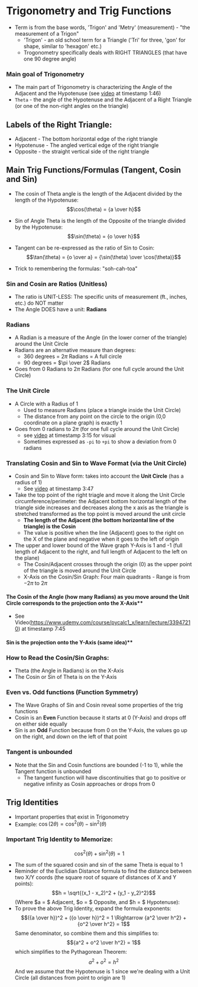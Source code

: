 # Trigonometry and Trig Functions

- Term is from the base words, 'Trigon' and 'Metry' (measurement) - "the measurement of a Trigon"
  - 'Trigon' - an old school term for a Triangle ('Tri' for three, 'gon' for shape, similar to 'hexagon' etc.)
  - Trogonometry specifically deals with RIGHT TRIANGLES (that have one 90 degree angle)

### Main goal of Trigonometry

- The main part of Trigonometry is characterizing the Angle of the Adjacent and the Hypotenuse (see [video](https://www.udemy.com/course/pycalc1_x/learn/lecture/33947210#notes) at timestamp 1:46)
- `Theta` - the angle of the Hypotenuse and the Adjacent of a Right Triangle (or one of the non-right angles on the triangle)

## Labels of the Right Triangle:

- Adjacent - The bottom horizontal edge of the right triangle
- Hypotenuse - The angled vertical edge of the right triangle
- Opposite - the straight vertical side of the right triangle

## Main Trig Functions/Formulas (Tangent, Cosin and Sin)

- The cosin of Theta angle is the length of the Adjacent divided by the length of the Hypotenuse:
  $$\cos(\theta) = {a \over h}$$

- Sin of Angle Theta is the length of the Opposite of the triangle divided by the Hypotenuse:
  $$\sin(\theta) = {o \over h}$$

- Tangent can be re-expressed as the ratio of Sin to Cosin:
  $$\tan(\theta) = {o \over a} = {\sin(\theta) \over \cos(\theta)}$$

- Trick to remembering the formulas: "soh-cah-toa"

### Sin and Cosin are Ratios (Unitless)

- The ratio is UNIT-LESS: The specific units of measurement (ft., inches, etc.) do NOT matter
- The Angle DOES have a unit: **Radians**

### Radians

- A Radian is a measure of the Angle (in the lower corner of the triangle) around the Unit Circle
- Radians are an alternative measure than degrees:
  - 360 degrees = $2\pi$ Radians = A full circle
  - 90 degrees = $\pi \over 2$ Radians
- Goes from $0$ Radians to $2\pi$ Radians (for one full cycle around the Unit Circle)

### The Unit Circle

- A Circle with a Radius of 1
  - Used to measure Radians (place a triangle inside the Unit Circle)
  - The distance from any point on the circle to the origin (0,0 coordinate on a plane graph) is exactly 1
- Goes from 0 radians to $2\pi$ (for one full cycle around the Unit Circle)
  - see [video](https://www.udemy.com/course/pycalc1_x/learn/lecture/33947210#notes) at timestamp 3:15 for visual
  - Sometimes expressed as `-pi` to `+pi` to show a deviation from 0 radians

### Translating Cosin and Sin to Wave Format (via the Unit Circle)

- Cosin and Sin to Wave form: takes into account the **Unit Circle** (has a radius of 1)
  - See [video](https://www.udemy.com/course/pycalc1_x/learn/lecture/33947210#notes) at timestamp 3:47
- Take the top point of the right triagle and move it along the Unit Circle circumference/perimeter: the Adjacent bottom horizontal length of the triangle side increases and decreases along the x axis as the triangle is stretched transformed as the top point is moved around the unit circle
  - **The length of the Adjacent (the bottom horizontal line of the triangle) is the Cosin**
  - The value is positive when the line (Adjacent) goes to the right on the X of the plane and negative when it goes to the left of origin
- The upper and lower bound of the Wave graph Y-Axis is 1 and -1 (full length of Adjacent to the right, and full length of Adjacent to the left on the plane)
  - The Cosin/Adjacent crosses through the origin (0) as the upper point of the triangle is moved around the Unit Circle
  - X-Axis on the Cosin/Sin Graph: Four main quadrants - Range is from $-2\pi$ to $2\pi$

#### The Cosin of the Angle (how many Radians) as you move around the Unit Circle corresponds to the projection onto the X-Axis\*\*

- See Video(https://www.udemy.com/course/pycalc1_x/learn/lecture/33947210) at timestamp 7:45

#### Sin is the projection onto the Y-Axis (same idea)\*\*

### How to Read the Cosin/Sin Graphs:

- Theta (the Angle in Radians) is on the X-Axis
- The Cosin or Sin of Theta is on the Y-Axis

### Even vs. Odd functions (Function Symmetry)

- The Wave Graphs of Sin and Cosin reveal some properties of the trig functions
- Cosin is an **Even** Function because it starts at 0 (Y-Axis) and drops off on either side equally
- Sin is an **Odd** Function because from 0 on the Y-Axis, the values go up on the right, and down on the left of that point

### Tangent is unbounded

- Note that the Sin and Cosin functions are bounded (-1 to 1), while the Tangent function is unbounded
  - The tangent function will have discontinuities that go to positive or negative infinity as Cosin approaches or drops from 0

## Trig Identities

- Important properties that exist in Trigonometry
- Example: $\cos(2\theta) = \cos^2(\theta) - \sin^2(\theta)$

### Important Trig Identity to Memorize:

$$\cos^2(\theta) + \sin^2(\theta) = 1$$

- The sum of the squared cosin and sin of the same Theta is equal to 1
- Reminder of the Euclidian Distance formula to find the distance between two X/Y coords (the square root of square of distances of X and Y points):
  $$h = \sqrt{(x_1 - x_2)^2 + (y_1 - y_2)^2}$$
  (Where $a = $ Adjacent, $o = $ Opposite, and $h = $ Hypotenuse):
- To prove the above Trig Identity, expand the formula exponents:
  $$({a \over h})^2 + ({o \over h})^2 = 1 \Rightarrow {a^2 \over h^2} + {o^2 \over h^2} = 1$$
  Same denominator, so combine them and this simplifies to:
  $${a^2 + o^2 \over h^2} = 1$$
  which simplifies to the Pythagorean Theorem:
  $$a^2 + o^2 = h^2$$
  And we assume that the Hypotenuse is 1 since we're dealing with a Unit Circle (all distances from point to origin are 1)
